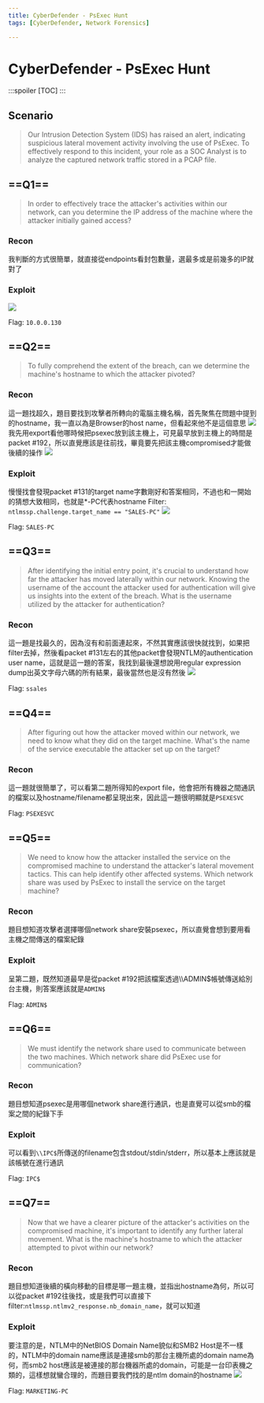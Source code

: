 ```yaml
---
title: CyberDefender - PsExec Hunt
tags: [CyberDefender, Network Forensics]

---
```


# CyberDefender - PsExec Hunt
:::spoiler
[TOC]
:::

## Scenario
> Our Intrusion Detection System (IDS) has raised an alert, indicating suspicious lateral movement activity involving the use of PsExec. To effectively respond to this incident, your role as a SOC Analyst is to analyze the captured network traffic stored in a PCAP file.

## ==Q1==
> In order to effectively trace the attacker's activities within our network, can you determine the IP address of the machine where the attacker initially gained access? 
### Recon
我判斷的方式很簡單，就直接從endpoints看封包數量，選最多或是前幾多的IP就對了
### Exploit
![](https://hackmd.io/_uploads/SJA8VgrM6.png)

Flag: `10.0.0.130`
## ==Q2==
> To fully comprehend the extent of the breach, can we determine the machine's hostname to which the attacker pivoted? 
### Recon
這一題找超久，題目要找到攻擊者所轉向的電腦主機名稱，首先聚焦在問題中提到的hostname，我一直以為是Browser的host name，但看起來他不是這個意思
![](https://hackmd.io/_uploads/B16zT8BfT.png)
我先用export看他哪時候把psexec放到該主機上，可見最早放到主機上的時間是packet #192，所以直覺應該是往前找，畢竟要先把該主機compromised才能做後續的操作
![](https://hackmd.io/_uploads/HyGEC8Hza.png)

### Exploit
慢慢找會發現packet #131的target name字數剛好和答案相同，不過也和一開始的猜想大致相同，也就是*-PC代表hostname
Filter: `ntlmssp.challenge.target_name == "SALES-PC"`
![](https://hackmd.io/_uploads/BJHgP-rz6.png)

Flag: `SALES-PC`
## ==Q3==
> After identifying the initial entry point, it's crucial to understand how far the attacker has moved laterally within our network. Knowing the username of the account the attacker used for authentication will give us insights into the extent of the breach. What is the username utilized by the attacker for authentication? 
### Recon
這一題是找最久的，因為沒有和前面連起來，不然其實應該很快就找到，如果把filter去掉，然後看packet #131左右的其他packet會發現NTLM的authentication user name，這就是這一題的答案，我找到最後還想說用regular expression dump出英文字母六碼的所有結果，最後當然也是沒有然後
![](https://hackmd.io/_uploads/SkPvZDrGT.png)

Flag: `ssales`
## ==Q4==
> After figuring out how the attacker moved within our network, we need to know what they did on the target machine. What's the name of the service executable the attacker set up on the target? 
### Recon
這一題就很簡單了，可以看第二題所得知的export file，他會把所有機器之間通訊的檔案以及hostname/filename都呈現出來，因此這一題很明顯就是`PSEXESVC`

Flag: `PSEXESVC`
## ==Q5==
> We need to know how the attacker installed the service on the compromised machine to understand the attacker's lateral movement tactics. This can help identify other affected systems. Which network share was used by PsExec to install the service on the target machine? 
### Recon
題目想知道攻擊者選擇哪個network share安裝psexec，所以直覺會想到要用看主機之間傳送的檔案紀錄
### Exploit
呈第二題，既然知道最早是從packet #192把該檔案透過\\\ADMIN\$帳號傳送給別台主機，則答案應該就是`ADMIN$`

Flag: `ADMIN$`
## ==Q6==
> We must identify the network share used to communicate between the two machines. Which network share did PsExec use for communication? 
### Recon
題目想知道psexec是用哪個network share進行通訊，也是直覺可以從smb的檔案之間的紀錄下手
### Exploit
可以看到`\\IPC$`所傳送的filename包含stdout/stdin/stderr，所以基本上應該就是該帳號在進行通訊

Flag: `IPC$`
## ==Q7==
> Now that we have a clearer picture of the attacker's activities on the compromised machine, it's important to identify any further lateral movement. What is the machine's hostname to which the attacker attempted to pivot within our network? 
### Recon
題目想知道後續的橫向移動的目標是哪一題主機，並指出hostname為何，所以可以從packet #192往後找，或是我們可以直接下filter:`ntlmssp.ntlmv2_response.nb_domain_name`，就可以知道
### Exploit
要注意的是，NTLM中的NetBIOS Domain Name貌似和SMB2 Host是不一樣的，NTLM中的domain name應該是連接smb的那台主機所處的domain name為何，而smb2 host應該是被連接的那台機器所處的domain，可能是一台印表機之類的，這樣想就蠻合理的，而題目要我們找的是ntlm domain的hostname
![](https://hackmd.io/_uploads/BJkUUvHMT.png)

Flag: `MARKETING-PC`
